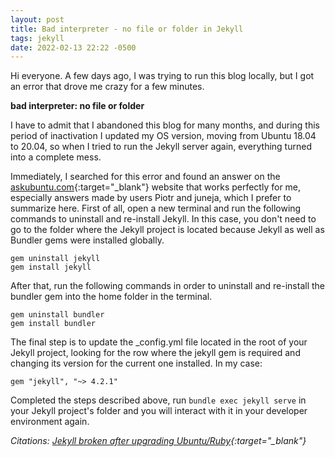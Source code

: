 ```yaml
---
layout: post
title: Bad interpreter - no file or folder in Jekyll
tags: jekyll
date: 2022-02-13 22:22 -0500
---
```


Hi everyone. A few days ago, I was trying to run this blog locally, but I got an error that drove me crazy for a few minutes.

**bad interpreter: no file or folder**

I have to admit that I abandoned this blog for many months, and during this period of inactivation I updated my OS version, moving from Ubuntu 18.04 to 20.04, so when I tried to run the Jekyll server again, everything turned into a complete mess.

Immediately, I searched for this error and found an answer on the [askubuntu.com][1]{:target="\_blank"} website that works perfectly for me, especially answers made by users Piotr and juneja, which I prefer to summarize here. First of all, open a new terminal and run the following commands to uninstall and re-install Jekyll. In this case, you don't need to go to the folder where the Jekyll project is located because Jekyll as well as Bundler gems were installed globally.

```
gem uninstall jekyll
gem install jekyll
```

After that, run the following commands in order to uninstall and re-install the bundler gem into the home folder in the terminal.

```
gem uninstall bundler
gem install bundler
```

The final step is to update the _config.yml file located in the root of your Jekyll project, looking for the row where the jekyll gem is required and changing its version for the current one installed. In my case:

`gem "jekyll", "~> 4.2.1"`

Completed the steps described above, run `bundle exec jekyll serve` in your Jekyll project's folder and you will interact with it in your developer environment again.


*Citations: [Jekyll broken after upgrading Ubuntu/Ruby][2]{:target="\_blank"}*

[1]: https://askubuntu.com/
[2]: https://askubuntu.com/questions/785196/jekyll-broken-after-upgrading-ubuntu-ruby